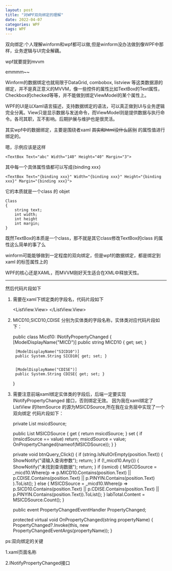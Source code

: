 ```yaml
---
layout: post
title: "对WPF双向绑定的理解"
date: 2022-04-07
categories: WPF
tags: WPF
---   
```



双向绑定:个人理解winform和wpf都可以做,但是winform没办法做到像WPF中那样，业务逻辑与UI完全解藕。  

wpf就要提到mvvm  

emmmm~~  

Winform的数据绑定也就局限于DataGrid, combobox, listview 等这类数据源的绑定，并不是真正意义的MVVM，像一些控件的属性比如TextBox的Text属性，Checkbox的checked等等，并不能做到绑定ViewModel的某个属性上。

WPF的UI是以Xaml语言描述，支持数据绑定的语法，可以真正做到UI与业务逻辑完全分离。View只是显示数据与发送命令，而ViewModel则是提供数据与执行命令。各司其职，互不影响。后期护展与维护也是很灵活。  

其实wpf中的数据绑定，主要是围绕者xaml ~~其实和html没什么区别~~ 的属性值进行绑定的。

嗯，示例应该是这样  

    <TextBox Text="abc" Width="140" Height="40" Margin="3">  

其中每一个具体属性值都可以写成{binding xxx}  
    
    <TextBox Text="{binding xxx}" Width="{binding xxx}" Height="{binding xxx}" Margin="{binding xxx}">  

它的本质就是一个class 的 objet  

    Class
    {
        string text;
        int width;
        int height
        int margin;
    }  

既然TextBox的本质是一个class，那不就是其它class修改TextBox的class 的属性这么简单的事了么  

winform可能能够做到一定程度的双向绑定，但是wpf的数据绑定，都是绑定到xaml 的标签属性上的

WPF的核心还是XAML，而MVVM刚好天生适合在XML中释放天性。  

---

然后代码片段如下  

1. 需要在xaml下绑定类的字段名，代码片段如下


    <ListView   
        Grid.Row="1" x:Name="itemList"  
        MouseDoubleClick="ListView_MouseDoubleClick"
        ItemsSource="{Binding MSICDSource}"  
        ItemContainerStyle="{StaticResource ListViewItemStyle}" >
        <ListView.View>
            <GridView>
                <GridViewColumn  DisplayMemberBinding="{Binding Path=MICD10}"
                Header="MICD10" Width="100"/>
                    <GridViewColumn  DisplayMemberBinding="{Binding Path=SICD10}"
                    Header="SICD10" Width="100"/>
                    <GridViewColumn  DisplayMemberBinding="{Binding Path=CDISE}"
                Header="诊断关键字" Width="120"/>
            </GridView>
        </ListView.View>
    </ListView>


2. MICD10,SICD10,CDISE 分别为实体类的字段名称，实体类对应代码片段如下：


    public class Micd10: INotifyPropertyChanged
    {
    [ModelDisplayName("MICD")]
    public string MICD10 { get; set; }
    
    
        [ModelDisplayName("SICD10")]
        public System.String SICD10{ get; set; }
        
    
        [ModelDisplayName("CDISE")]
        public System.String CDISE{ get; set; }
    }



3. 需要注意前端xaml绑定实体类的字段后，后端一定要实现 INotifyPropertyChanged 接口，否则绑定无效。
   因为我在xaml绑定了ListView 的ItemSource 的源为MSICDSource,所在我在业务层中实现了一个双向绑定
   代码片段如下：


    private List<Micd10> msicdSource;

    public List<Micd10> MSICDSource
    {
        get
        {
            return msicdSource;
        }
        set
        {
            if (msicdSource == value) return;
            msicdSource = value;
            OnPropertyChanged(nameof(MSICDSource));
        }
    }


    private void btnQuery_Click()
    {
        if (string.IsNullOrEmpty(position.Text)) 
        {
            ShowNotify("请输入查询参数");
            return;
        }
        if (!_micd10.Any()) 
        {
            ShowNotify("未找到查询数据");
            return;
        }
        if (ismicd)
        {
            MSICDSource = _micd10.Where(p => p.MICD10.Contains(position.Text) || p.CDISE.Contains(position.Text) || p.PINYIN.Contains(position.Text) ).ToList();
        }
        else 
        {
            MSICDSource = _micd10.Where(p => p.SICD10.Contains(position.Text) || p.CDISE.Contains(position.Text) || p.PINYIN.Contains(position.Text)).ToList();
        }
        labTotal.Content = MSICDSource.Count();
    }

    public event PropertyChangedEventHandler PropertyChanged;

    protected virtual void OnPropertyChanged(string propertyName)
    {
         PropertyChanged?.Invoke(this, new PropertyChangedEventArgs(propertyName));
    }



ps:双向绑定的关键  

1.xaml页面名称  

2.INotifyPropertyChanged接口  


